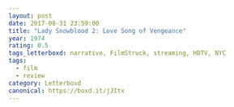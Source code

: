 ```yaml
---
layout: post 
date: 2017-08-31 23:59:00
title: "Lady Snowblood 2: Love Song of Vengeance"
year: 1974
rating: 0.5
tags_letterboxd: narrative, FilmStruck, streaming, HDTV, NYC
tags:
  - film
  - review
category: Letterboxd
canonical: https://boxd.it/jJItx
---
```

